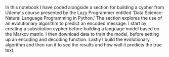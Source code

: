 In this notebook I have coded alongside a section for building a cypher from Udemy's course presented by the Lazy Programmer entitled 'Data Science: Natural Language Programming in Python.' The section explores the use of an evolutionary algorithm to predict an encoded message. I start by creating a substitution cypher before building a language model based on the Markov matrix. I then download data to train the model, before setting up an encoding and decoding function. Lastly I build the evolutionary algorithm and then run it to see the results and how well it predicts the true text.
